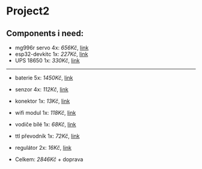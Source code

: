 # Project2
## Components  i need:
- mg996r servo 4x: *656Kč*, [link](https://www.laskakit.cz/servo-mg996-s-kovovymi-prevody-180---extra-silne)
- esp32-devkitc 1x: *227Kč*, [link](https://dratek.cz/arduino/51547-esp32-devkitc-development-board-38pin.html)
- UPS 18650 1x: *330Kč*, [link](https://www.tipa.eu/cz/nabijecka-baterii-powerbanka-modul-v8-pro-esp32esp8266-pro-4x-li-ion-18650)


---
- baterie 5x: *1450Kč*, [link](https://dratek.cz/arduino/52400-baterie-18650-3-7v-3500mah-10a-ncr18650ga.html)
- senzor 4x: *112Kč*, [link](https://www.laskakit.cz/arduino-infracerveny-senzor-sledovani-cary)
- konektor 1x: *13Kč*, [link](https://www.laskakit.cz/konektor-dc-5-5-2-1mm-samec-25cm-kabel)
- wifi modul 1x: *118Kč*, [link](https://www.laskakit.cz/ai-thinker-esp-12s-esp8266-ce-wifi-modul)
- vodiče bílé 1x: *68Kč*, [link](https://www.laskakit.cz/propojovaci-vodice-20cm-100-kusu)
- ttl převodník 1x: *72Kč*, [link](https://dratek.cz/arduino/1158-eses-cp2102-usb-ttl-prevodnik.html)
- regulátor 2x: *16Kč*, [link](https://dratek.cz/arduino/7737-linearni-regulator-napeti-5-v-typ-7805.html)

- Celkem: *2846Kč* + doprava